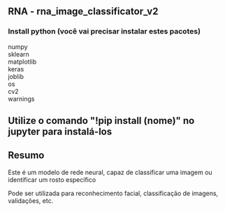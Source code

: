## RNA - rna_image_classificator_v2

### Install python (você vai precisar instalar estes pacotes)

numpy <br>
sklearn <br>
matplotlib <br>
keras <br>
joblib <br>
os <br>
cv2 <br>
warnings <br>

## Utilize o comando "!pip install (nome)" no jupyter para instalá-los

## Resumo <br>

Este é um modelo de rede neural, capaz de classificar uma imagem ou identificar um rosto específico <br>

Pode ser utilizada para reconhecimento facial, classificação de imagens, validações, etc.
